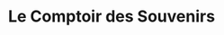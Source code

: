---
title: "Le Comptoir des Souvenirs"
url: /esquieze-sere/le-comptoir-des-souvenirs/
shop: Kosmetik
---